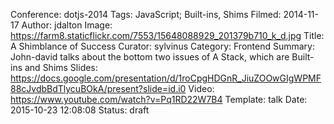 Conference: dotjs-2014
Tags: JavaScript; Built-ins, Shims
Filmed: 2014-11-17
Author: jdalton
Image: https://farm8.staticflickr.com/7553/15648088929_201379b710_k_d.jpg
Title: A Shimblance of Success
Curator: sylvinus
Category: Frontend
Summary: John-david talks about the bottom two issues of A Stack, which are Built-ins and Shims
Slides: https://docs.google.com/presentation/d/1roCpgHDGnR_JiuZOOwGIgWPMF88cJvdbBdTlycuBOkA/present?slide=id.i0
Video: https://www.youtube.com/watch?v=Pq1RD22W7B4
Template: talk
Date: 2015-10-23 12:08:08
Status: draft
